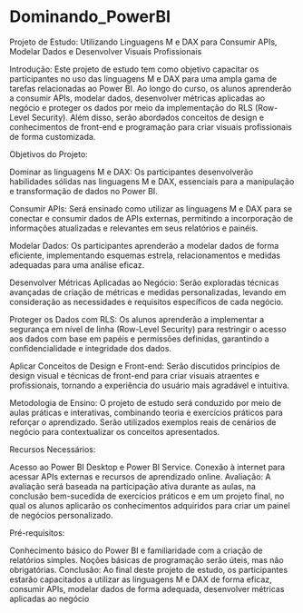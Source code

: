 # Dominando_PowerBI

Projeto de Estudo: Utilizando Linguagens M e DAX para Consumir APIs, Modelar Dados e Desenvolver Visuais Profissionais

Introdução:
Este projeto de estudo tem como objetivo capacitar os participantes no uso das linguagens M e DAX para uma ampla gama de tarefas relacionadas ao Power BI. Ao longo do curso, os alunos aprenderão a consumir APIs, modelar dados, desenvolver métricas aplicadas ao negócio e proteger os dados por meio da implementação do RLS (Row-Level Security). Além disso, serão abordados conceitos de design e conhecimentos de front-end e programação para criar visuais profissionais de forma customizada.

Objetivos do Projeto:

Dominar as linguagens M e DAX: Os participantes desenvolverão habilidades sólidas nas linguagens M e DAX, essenciais para a manipulação e transformação de dados no Power BI.

Consumir APIs: Será ensinado como utilizar as linguagens M e DAX para se conectar e consumir dados de APIs externas, permitindo a incorporação de informações atualizadas e relevantes em seus relatórios e painéis.

Modelar Dados: Os participantes aprenderão a modelar dados de forma eficiente, implementando esquemas estrela, relacionamentos e medidas adequadas para uma análise eficaz.

Desenvolver Métricas Aplicadas ao Negócio: Serão exploradas técnicas avançadas de criação de métricas e medidas personalizadas, levando em consideração as necessidades e requisitos específicos de cada negócio.

Proteger os Dados com RLS: Os alunos aprenderão a implementar a segurança em nível de linha (Row-Level Security) para restringir o acesso aos dados com base em papéis e permissões definidas, garantindo a confidencialidade e integridade dos dados.

Aplicar Conceitos de Design e Front-end: Serão discutidos princípios de design visual e técnicas de front-end para criar visuais atraentes e profissionais, tornando a experiência do usuário mais agradável e intuitiva.

Metodologia de Ensino:
O projeto de estudo será conduzido por meio de aulas práticas e interativas, combinando teoria e exercícios práticos para reforçar o aprendizado. Serão utilizados exemplos reais de cenários de negócio para contextualizar os conceitos apresentados.

Recursos Necessários:

Acesso ao Power BI Desktop e Power BI Service.
Conexão à internet para acessar APIs externas e recursos de aprendizado online.
Avaliação:
A avaliação será baseada na participação ativa durante as aulas, na conclusão bem-sucedida de exercícios práticos e em um projeto final, no qual os alunos aplicarão os conhecimentos adquiridos para criar um painel de negócios personalizado.

Pré-requisitos:

Conhecimento básico do Power BI e familiaridade com a criação de relatórios simples.
Noções básicas de programação serão úteis, mas não obrigatórias.
Conclusão:
Ao final deste projeto de estudo, os participantes estarão capacitados a utilizar as linguagens M e DAX de forma eficaz, consumir APIs, modelar dados de forma adequada, desenvolver métricas aplicadas ao negócio
